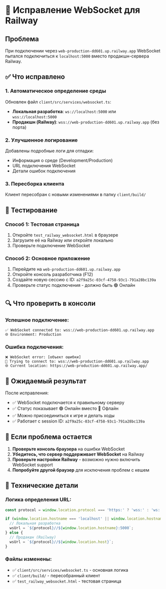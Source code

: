 # 🚀 Исправление WebSocket для Railway

## Проблема
При подключении через `web-production-dd601.up.railway.app` WebSocket пытался подключиться к `localhost:5000` вместо продакшн-сервера Railway.

## ✅ Что исправлено

### 1. Автоматическое определение среды
Обновлен файл `client/src/services/websocket.ts`:
- **Локальная разработка**: `ws://localhost:5000` или `wss://localhost:5000`
- **Продакшн (Railway)**: `wss://web-production-dd601.up.railway.app` (без порта)

### 2. Улучшенное логирование
Добавлены подробные логи для отладки:
- Информация о среде (Development/Production)
- URL подключения WebSocket
- Детали ошибок подключения

### 3. Пересборка клиента
Клиент пересобран с новыми изменениями в папку `client/build/`

## 🧪 Тестирование

### Способ 1: Тестовая страница
1. Откройте `test_railway_websocket.html` в браузере
2. Загрузите её на Railway или откройте локально
3. Проверьте подключение WebSocket

### Способ 2: Основное приложение
1. Перейдите на `web-production-dd601.up.railway.app`
2. Откройте консоль разработчика (F12)
3. Создайте новую сессию с ID: `a2f9a25c-03cf-4758-93c1-791a28bc139a`
4. Проверьте статус подключения - должно быть 🟢 Онлайн

## 🔍 Что проверить в консоли

### Успешное подключение:
```
✅ WebSocket connected to: wss://web-production-dd601.up.railway.app
🌐 Environment: Production
```

### Ошибка подключения:
```
❌ WebSocket error: [объект ошибки]
🔗 Trying to connect to: wss://web-production-dd601.up.railway.app
🌐 Current location: https://web-production-dd601.up.railway.app/
```

## 🎯 Ожидаемый результат

После исправления:
- ✅ WebSocket подключается к правильному серверу
- ✅ Статус показывает 🟢 Онлайн вместо 🔴 Офлайн
- ✅ Можно присоединиться к игре и делать ходы
- ✅ Работает с session ID: `a2f9a25c-03cf-4758-93c1-791a28bc139a`

## 🚨 Если проблема остается

1. **Проверьте консоль браузера** на ошибки WebSocket
2. **Убедитесь, что сервер поддерживает WebSocket** на Railway
3. **Проверьте настройки Railway** - возможно нужно включить WebSocket support
4. **Попробуйте другой браузер** для исключения проблем с кешем

## 📝 Технические детали

### Логика определения URL:
```typescript
const protocol = window.location.protocol === 'https:' ? 'wss:' : 'ws:';

if (window.location.hostname === 'localhost' || window.location.hostname === '127.0.0.1') {
  // Локальная разработка
  wsUrl = `${protocol}//${window.location.hostname}:5000`;
} else {
  // Продакшн (Railway)
  wsUrl = `${protocol}//${window.location.host}`;
}
```

### Файлы изменены:
- ✅ `client/src/services/websocket.ts` - основная логика
- ✅ `client/build/` - пересобранный клиент
- ✅ `test_railway_websocket.html` - тестовая страница 